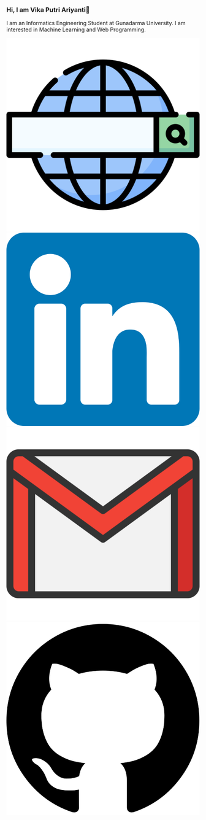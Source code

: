 ### Hi, I am Vika Putri Ariyanti👋

I am an Informatics Engineering Student at Gunadarma University. I am interested in Machine Learning and Web Programming.

<p align="center">
	<a href="https://github.com/terrytangyuan"><img src="web-search-engine.png" alt="GitHub"></a>
	<a href="https://twitter.com/TerryTangYuan"><img src="linkedin.svg" alt="Twitter"></a>
	<a href="https://github.com/terrytangyuan"><img src="gmail.svg" alt="GitHub"></a>
	<a href="https://twitter.com/TerryTangYuan"><img src="github-logo.svg" alt="Twitter"></a>
</p>
